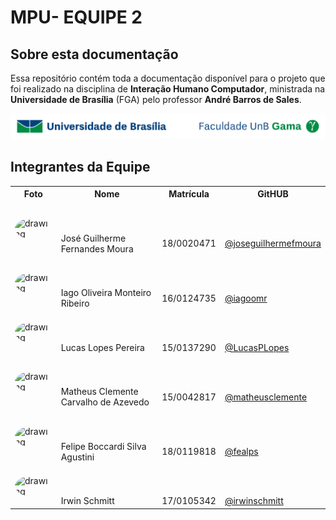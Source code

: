 # MPU- EQUIPE 2

## Sobre esta documentação
Essa repositório contém toda a documentação disponível para o projeto que foi realizado na disciplina de **Interação Humano Computador**, ministrada na **Universidade de Brasília** (FGA) pelo professor **André Barros de Sales**.

![UnB](_extra/unb.jpg)

## Integrantes da Equipe


<table>
    <tr>
        <th>Foto</th>
        <th>Nome</th>
        <th>Matrícula</th>
        <th>GitHUB</th>
    </tr>
    <tr>
        <td>
            <img src="https://github.com/joseguilhermefmoura.png" alt="drawing" style="width: 100px;border-radius: 50%;"/>
        </td>
        <td style="padding-top: 50px;">
            José Guilherme Fernandes Moura
        </td>
        <td style="padding-top: 50px;">
            18/0020471
        </td>
        <td style="padding-top: 50px;">
            <a href="https://github.com/joseguilhermefmoura" target="_blank">@joseguilhermefmoura</a>
        </td>
    </tr>
    <tr>
        <td>
            <img src="https://github.com/iagoomr.png" alt="drawing" style="width: 100px;border-radius: 50%;"/>
        </td>
        <td style="padding-top: 50px;">
            Iago Oliveira Monteiro Ribeiro 
        </td>
        <td style="padding-top: 50px;">
            16/0124735
        </td>
        <td style="padding-top: 50px;">
            <a href="https://github.com/iagoomr" target="_blank">@iagoomr</a>
        </td>
    </tr>
    <tr>
        <td>
            <img src="https://github.com/LucasPLopes.png" alt="drawing" style="width: 100px;border-radius: 50%;"/>
        </td>
        <td style="padding-top: 50px;">
            Lucas Lopes Pereira
        </td>
        <td style="padding-top: 50px;">
            15/0137290
        </td>
        <td style="padding-top: 50px;">
            <a href="https://github.com/LucasPLopes" target="_blank">@LucasPLopes</a>
        </td>
    </tr>
    <tr>
        <td>
            <img src="https://github.com/matheusclemente.png" alt="drawing" style="width: 100px;border-radius: 50%;"/>
        </td>
        <td style="padding-top: 50px;">
            Matheus Clemente Carvalho de Azevedo
        </td>
        <td style="padding-top: 50px;">
            15/0042817
        </td>
        <td style="padding-top: 50px;">
            <a href="https://github.com/matheusclemente" target="_blank">@matheusclemente</a>
        </td>
    </tr>
    <tr>
        <td>
            <img src="https://github.com/fealps.png" alt="drawing" style="width: 100px;border-radius: 50%;"/>
        </td>
        <td style="padding-top: 50px;">
            Felipe Boccardi Silva Agustini
        </td>
        <td style="padding-top: 50px;">
            18/0119818
        </td>
        <td style="padding-top: 50px;">
            <a href="https://github.com/fealps" target="_blank">@fealps</a>
        </td>
    </tr>
    <tr>
        <td>
            <img src="https://github.com/irwinschmitt.png" alt="drawing" style="width: 100px;border-radius: 50%;"/>
        </td>
        <td style="padding-top: 50px;">
            Irwin Schmitt
        </td>
        <td style="padding-top: 50px;">
            17/0105342
        </td>
        <td style="padding-top: 50px;">
            <a href="https://github.com/irwinschmitt" target="_blank">@irwinschmitt</a>
        </td>
    </tr>
</table>